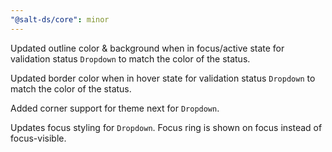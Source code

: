 ```yaml
---
"@salt-ds/core": minor
---
```


Updated outline color & background when in focus/active state for validation status `Dropdown` to match the color of the status.

Updated border color when in hover state for validation status `Dropdown` to match the color of the status.

Added corner support for theme next for `Dropdown`.

Updates focus styling for `Dropdown`. Focus ring is shown on focus instead of focus-visible.

